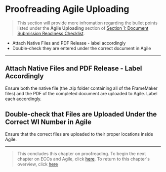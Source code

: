 # Proofreading Agile Uploading

> This section will provide more infromation regarding the bullet points listed under the **Agile Uploading** section of [Section 1: Document Submission Readiness Checklist](https://github.com/taddieken95/Accuray_Tech_Comm_Guide/blob/master/Chapter%204:%20Proofreading/Section%201:%20Document%20Submission%20Readiness%20Checklist.md).

* Attach Native Files and PDF Release - label accordingly
* Double-check they are entered under the correct document in Agile

* **

## Attach Native Files and PDF Release - Label Accordingly

Ensure both the native file (the .zip folder containing all of the FrameMaker files) and the PDF of the completed document are uploaded to Agile. Label each accordingly.

## Double-check that Files are Uploaded Under the Correct WI Number in Agile

Ensure that the correct files are uploaded to their proper locations inside Agile.

* **

> This concludes this chapter on proofreading. To begin the next chapter on ECOs and Agile, click [here](https://github.com/taddieken95/Accuray_Tech_Comm_Guide/blob/master/Chapter%205:%20ECOs/READme.md). To return to this chapter's overview, click [here](https://github.com/taddieken95/Accuray_Tech_Comm_Guide/blob/master/Chapter%204:%20Proofreading/READme.md)
